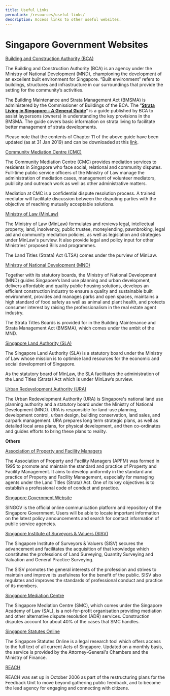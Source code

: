```yaml
---
title: Useful Links
permalink: /resources/useful-links/
description: Access links to other useful websites.
---
```

# Singapore Government Websites


  

[Building and Construction Authority (BCA)](https://www.bca.gov.sg/ "Building and Construction Authority (BCA)")

The Building and Construction Authority (BCA) is an agency under the Ministry of National Development (MND), championing the development of an excellent built environment for Singapore. “Built environment” refers to buildings, structures and infrastructure in our surroundings that provide the setting for the community’s activities.

The Building Maintenance and Strata Management Act (BMSMA) is administered by the Commissioner of Buildings of the BCA. The “[**Strata Living in Singapore – A General Guide**](https://www1.bca.gov.sg/regulatory-info/building-maintenance-and-strata-management/management-corporation-strata-title-mcst/strata-living-guide "Strata Living in Singapore – A General Guide")” is a guide published by BCA to assist laypersons (owners) in understanding the key provisions in the BMSMA. The guide covers basic information on strata living to facilitate better management of strata developments.

Please note that the contents of Chapter 11 of the above guide have been updated (as at 31 Jan 2019) and can be downloaded at this [link](https://www.bca.gov.sg/BMSM/others/Chapter11.pdf).

  

[Community Mediation Centre (CMC)](https://www.mlaw.gov.sg/content/cmc/en.html "Community Mediation Centre (CMC)")

The Community Mediation Centre (CMC) provides mediation services to residents in Singapore who face social, relational and community disputes. Full-time public service officers of the Ministry of Law manage the administration of mediation cases, management of volunteer mediators, publicity and outreach work as well as other administrative matters.

Mediation at CMC is a confidential dispute resolution process. A trained mediator will facilitate discussion between the disputing parties with the objective of reaching mutually acceptable solutions.

  

[Ministry of Law (MinLaw)](https://www.mlaw.gov.sg/content/minlaw/en.html "Ministry of Law (MinLaw)")

The Ministry of Law (MinLaw) formulates and reviews legal, intellectual property, land, insolvency, public trustee, moneylending, pawnbroking, legal aid and community mediation policies, as well as legislation and strategies under MinLaw's purview. It also provide legal and policy input for other Ministries' proposed Bills and programmes.

The Land Titles (Strata) Act (LTSA) comes under the purview of MinLaw.

  

[Ministry of National Development (MND)](https://www.mnd.gov.sg/ "Ministry of National Development (MND)")

Together with its statutory boards, the Ministry of National Development (MND) guides Singapore’s land use planning and urban development, delivers affordable and quality public housing solutions, develops an efficient construction industry to ensure a quality and sustainable built environment, provides and manages parks and open spaces, maintains a high standard of food safety as well as animal and plant health, and protects consumer interest by raising the professionalism in the real estate agent industry.

The Strata Titles Boards is provided for in the Building Maintenance and Strata Management Act (BMSMA), which comes under the ambit of the MND.

  

[Singapore Land Authority (SLA)](https://www.sla.gov.sg/ "Singapore Land Authority (SLA)")

The Singapore Land Authority (SLA) is a statutory board under the Ministry of Law whose mission is to optimise land resources for the economic and social development of Singapore.

As the statutory board of MinLaw, the SLA facilitates the administration of the Land Titles (Strata) Act which is under MinLaw’s purview.

  

[Urban Redevelopment Authority (URA)](https://www.ura.gov.sg/ "Urban Redevelopment Authority (URA)")

The Urban Redevelopment Authority (URA) is Singapore's national land use planning authority and a statutory board under the Ministry of National Development (MND). URA is responsible for land-use planning, development control, urban design, building conservation, land sales, and carpark management. URA prepares long term strategic plans, as well as detailed local area plans, for physical development, and then co-ordinates and guides efforts to bring these plans to reality.

**Others**




[Association of Property and Facility Managers](http://www.apfm.org.sg/ "Association of Property and Facility Managers")

The Association of Property and Facility Managers (APFM) was formed in 1995 to promote and maintain the standard and practice of Property and Facility Management. It aims to develop uniformity in the standard and practice of Property and Facility Management, especially for managing agents under the Land Titles (Strata) Act. One of its key objectives is to establish a professional code of conduct and practice.

  

[Singapore Government Website](https://www.gov.sg/ "Singapore Government Website")

SINGOV is the official online communication platform and repository of the Singapore Government. Users will be able to locate important information on the latest policy announcements and search for contact information of public service agencies.

  

[Singapore Institute of Surveyors & Valuers (SISV)](http://www.sisv.org.sg/ "Singapore Institute of Surveyors & Valuers (SISV)")

The Singapore Institute of Surveyors & Valuers (SISV) secures the advancement and facilitates the acquisition of that knowledge which constitutes the professions of Land Surveying, Quantity Surveying and Valuation and General Practice Surveying.

The SISV promotes the general interests of the profession and strives to maintain and improve its usefulness for the benefit of the public. SISV also regulates and improves the standards of professional conduct and practice of its members.

  

[Singapore Mediation Centre](http://www.mediation.com.sg/ "Singapore Mediation Centre")

The Singapore Mediation Centre (SMC), which comes under the Singapore Academy of Law (SAL), is a not-for-profit organisation providing mediation and other alternative dispute resolution (ADR) services. Construction disputes account for about 40% of the cases that SMC handles.

  

[Singapore Statutes Online](https://sso.agc.gov.sg/ "Singapore Statutes Online")

The Singapore Statutes Online is a legal research tool which offers access to the full text of all current Acts of Singapore. Updated on a monthly basis, the service is provided by the Attorney-General's Chambers and the Ministry of Finance.

  

[REACH](https://www.reach.gov.sg/ "REACH")

REACH was set up in October 2006 as part of the restructuring plans for the Feedback Unit to move beyond gathering public feedback, and to become the lead agency for engaging and connecting with citizens.
